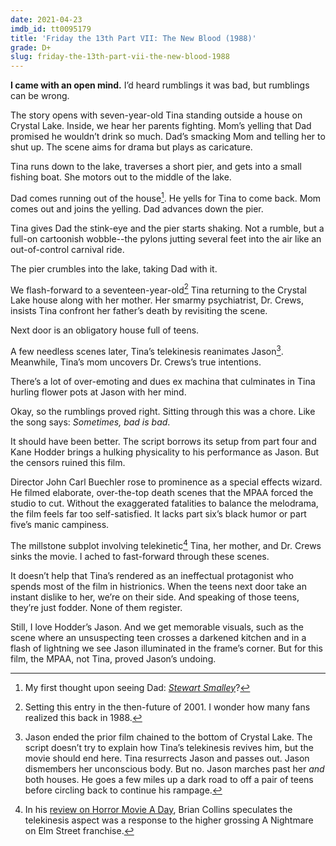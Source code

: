 ```yaml
---
date: 2021-04-23
imdb_id: tt0095179
title: 'Friday the 13th Part VII: The New Blood (1988)'
grade: D+
slug: friday-the-13th-part-vii-the-new-blood-1988
---
```


**I came with an open mind.** I’d heard rumblings it was bad, but rumblings can be wrong.

<!-- end -->

The story opens with seven-year-old Tina standing outside a house on Crystal Lake. Inside, we hear her parents fighting. Mom’s yelling that Dad promised he wouldn’t drink so much. Dad’s smacking Mom and telling her to shut up. The scene aims for drama but plays as caricature.

Tina runs down to the lake, traverses a short pier, and gets into a small fishing boat. She motors out to the middle of the lake.

Dad comes running out of the house[^1]. He yells for Tina to come back. Mom comes out and joins the yelling. Dad advances down the pier.

Tina gives Dad the stink-eye and the pier starts shaking. Not a rumble, but a full-on cartoonish wobble--the pylons jutting several feet into the air like an out-of-control carnival ride.

The pier crumbles into the lake, taking Dad with it.

We flash-forward to a seventeen-year-old[^2] Tina returning to the Crystal Lake house along with her mother. Her smarmy psychiatrist, Dr. Crews, insists Tina confront her father’s death by revisiting the scene.

Next door is an obligatory house full of teens.

A few needless scenes later, Tina’s telekinesis reanimates Jason[^3]. Meanwhile, Tina’s mom uncovers Dr. Crews’s true intentions.

There’s a lot of over-emoting and dues ex machina that culminates in Tina hurling flower pots at Jason with her mind.

Okay, so the rumblings proved right. Sitting through this was a chore. Like the song says: _Sometimes, bad is bad_.

It should have been better. The script borrows its setup from <span data-imdb-id="tt0087298">part four</span> and Kane Hodder brings a hulking physicality to his performance as Jason. But the censors ruined this film.

Director John Carl Buechler rose to prominence as a special effects wizard. He filmed elaborate, over-the-top death scenes that the MPAA forced the studio to cut. Without the exaggerated fatalities to balance the melodrama, the film feels far too self-satisfied. It lacks <span data-imdb-id="tt0091080">part six</span>’s black humor or <span data-imdb-id="tt0089173">part five</span>’s manic campiness.

The millstone subplot involving telekinetic[^4] Tina, her mother, and Dr. Crews sinks the movie. I ached to fast-forward through these scenes.

It doesn’t help that Tina’s rendered as an ineffectual protagonist who spends most of the film in histrionics. When the teens next door take an instant dislike to her, we’re on their side. And speaking of those teens, they’re just fodder. None of them register.

Still, I love Hodder’s Jason. And we get memorable visuals, such as the scene where an unsuspecting teen crosses a darkened kitchen and in a flash of lightning we see Jason illuminated in the frame’s corner. But for this film, the MPAA, not Tina, proved Jason’s undoing.

[^1]: My first thought upon seeing Dad: [_Stewart Smalley_](http://en.wikipedia.org/wiki/Stuart_Smalley)?
[^2]: Setting this entry in the then-future of 2001. I wonder how many fans realized this back in 1988.
[^3]: Jason ended the prior film chained to the bottom of Crystal Lake. The script doesn’t try to explain how Tina’s telekinesis revives him, but the movie should end here. Tina resurrects Jason and passes out. Jason dismembers her unconscious body. But no. Jason marches past her _and_ both houses. He goes a few miles up a dark road to off a pair of teens before circling back to continue his rampage.
[^4]: In his [review on Horror Movie A Day](http://horror-movie-a-day.blogspot.com/2009/01/friday-13th-part-vii-new-blood.html), Brian Collins speculates the telekinesis aspect was a response to the higher grossing A Nightmare on Elm Street franchise.
